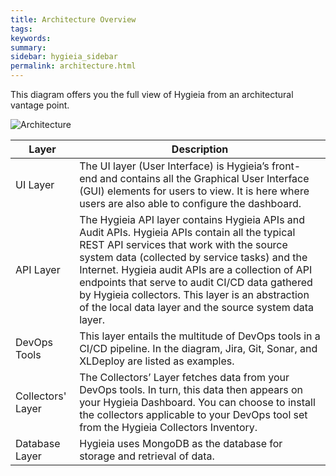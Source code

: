 ```yaml
---
title: Architecture Overview
tags:
keywords:
summary:
sidebar: hygieia_sidebar
permalink: architecture.html
---
```

This diagram offers you the full view of Hygieia from an architectural vantage point.

![Architecture](https://hygieia.github.io/Hygieia/media/images/architecture.png)

| Layer | Description |
|-------|-------------|
| UI Layer | The UI layer (User Interface) is Hygieia’s front- end and contains all the Graphical User Interface (GUI) elements for users to view. It is here where users are also able to configure the dashboard. |
| API Layer | The Hygieia API layer contains Hygieia APIs and Audit APIs. Hygieia APIs contain all the typical REST API services that work with the source system data (collected by service tasks) and the Internet. Hygieia audit APIs are a collection of API endpoints that serve to audit CI/CD data gathered by Hygieia collectors. This layer is an abstraction of the local data layer and the source system data layer. |
| DevOps Tools | This layer entails the multitude of DevOps tools in a CI/CD pipeline. In the diagram, Jira, Git, Sonar, and XLDeploy are listed as examples. |
| Collectors' Layer | The Collectors’ Layer fetches data from your DevOps tools. In turn, this data then appears on your Hygieia Dashboard. You can choose to install the collectors applicable to your DevOps tool set from the Hygieia Collectors Inventory. |
| Database Layer | Hygieia uses MongoDB as the database for storage and retrieval of data. |


